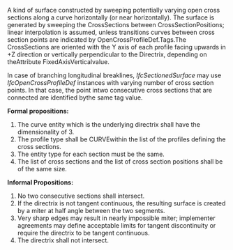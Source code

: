 ﻿A kind of surface constructed by sweeping potentially varying open cross sections along a curve horizontally (or near horizontally). The surface is generated by sweeping the CrossSections between CrossSectionPositions; linear interpolation is assumed, unless transitions curves between cross section points are indicated by OpenCrossProfileDef.Tags.The CrossSections are oriented with the Y axis of each profile facing upwards in +Z direction or vertically perpendicular to the Directrix, depending on theAttribute FixedAxisVerticalvalue.

In case of branching longitudinal breaklines, _IfcSectionedSurface_ may use _IfcOpenCrossProfileDef_ instances with varying number of cross section points. In that case, the point intwo consecutive cross sections that are connected are identified bythe same tag value.

**Formal propositions:**

1. The curve entity which is the underlying directrix shall have the dimensionality of 3.
2. The profile type shall be CURVEwithin the list of the profiles defining the cross sections.
3. The entity type for each section must be the same.
4. The list of cross sections and the list of cross section positions shall be of the same size.

**Informal Propositions:**

1. No two consecutive sections shall intersect.
2. If the directrix is not tangent continuous, the resulting surface is created by a miter at half angle between the two segments.
3. Very sharp edges may result in nearly impossible miter; implementer agreements may define acceptable limits for tangent discontinuity or require the directrix to be tangent continuous.
4. The directrix shall not intersect.
